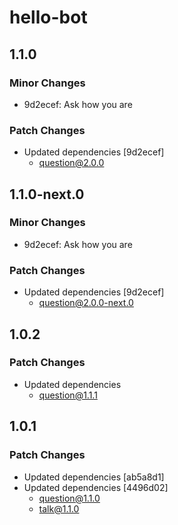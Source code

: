 # hello-bot

## 1.1.0

### Minor Changes

- 9d2ecef: Ask how you are

### Patch Changes

- Updated dependencies [9d2ecef]
  - question@2.0.0

## 1.1.0-next.0

### Minor Changes

- 9d2ecef: Ask how you are

### Patch Changes

- Updated dependencies [9d2ecef]
  - question@2.0.0-next.0

## 1.0.2

### Patch Changes

- Updated dependencies
  - question@1.1.1

## 1.0.1

### Patch Changes

- Updated dependencies [ab5a8d1]
- Updated dependencies [4496d02]
  - question@1.1.0
  - talk@1.1.0
